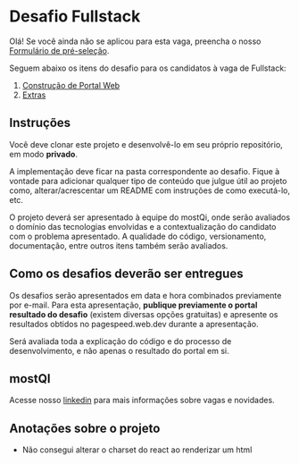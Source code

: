 # Desafio Fullstack

Olá! Se você ainda não se aplicou para esta vaga, preencha o nosso [Formulário de pré-seleção](https://forms.gle/JDGMRyKXoyv2w4pNA).

Seguem abaixo os itens do desafio para os candidatos à vaga de Fullstack:

1. [Construção de Portal Web](./portal-web/README.md)
2. [Extras](extras/README.md)

## Instruções

Você deve clonar este projeto e desenvolvê-lo em seu próprio repositório, em modo **privado**.

A implementação deve ficar na pasta correspondente ao desafio. Fique à vontade para adicionar qualquer tipo de conteúdo que julgue útil ao projeto como, alterar/acrescentar um README com instruções de como executá-lo, etc.

O projeto deverá ser apresentado à equipe do mostQi, onde serão avaliados o domínio das tecnologias envolvidas e a contextualização do candidato com o problema apresentado. A qualidade do código, versionamento, documentação, entre outros itens também serão avaliados.

## Como os desafios deverão ser entregues

Os desafios serão apresentados em data e hora combinados previamente por e-mail.
Para esta apresentação, **publique previamente o portal resultado do desafio** (existem diversas opções gratuitas)  e apresente os resultados obtidos no pagespeed.web.dev durante a apresentação. 

Será avaliada toda a explicação do código e do processo de desenvolvimento, e não apenas o resultado do portal em si.

## mostQI

Acesse nosso [linkedin](https://www.linkedin.com/company/mobile-solution-technology/posts/?feedView=all) para mais informações sobre vagas e novidades.

## Anotações sobre o projeto

- Não consegui alterar o charset do react ao renderizar um html

